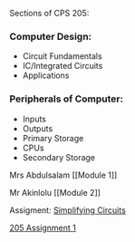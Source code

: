 Sections of CPS 205:

### Computer Design:
- Circuit Fundamentals
- IC/Integrated Circuits
- Applications

### Peripherals of Computer:
- Inputs
- Outputs
- Primary Storage
- CPUs
- Secondary Storage

Mrs Abdulsalam
	[[Module 1]]

Mr Akinlolu
	[[Module 2]]

Assigment:
[Simplifying Circuits](CPS%20205/Simplifying%20Circuits.md)

[205 Assignment 1](CPS%20205/Assigment/205%20Assignment%201.md)
